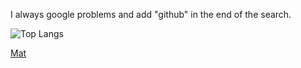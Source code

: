I always google problems and add "github" in the end of the search. 

![Top Langs](https://github-readme-stats.vercel.app/api/top-langs/?username=yourusername&layout=compact&theme=default)

[Mat](https://www.m-a-t.me)
